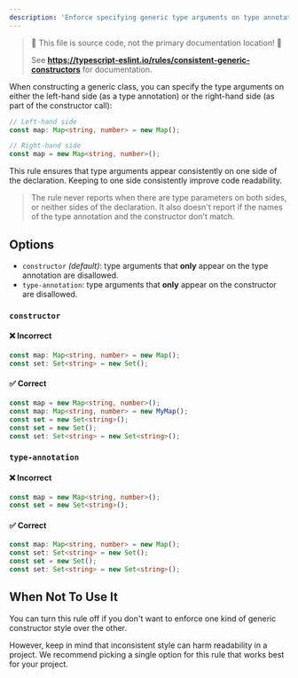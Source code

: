 ```yaml
---
description: 'Enforce specifying generic type arguments on type annotation or constructor name of a constructor call.'
---
```


> 🛑 This file is source code, not the primary documentation location! 🛑
>
> See **https://typescript-eslint.io/rules/consistent-generic-constructors** for documentation.

When constructing a generic class, you can specify the type arguments on either the left-hand side (as a type annotation) or the right-hand side (as part of the constructor call):

```ts
// Left-hand side
const map: Map<string, number> = new Map();

// Right-hand side
const map = new Map<string, number>();
```

This rule ensures that type arguments appear consistently on one side of the declaration.
Keeping to one side consistently improve code readability.

> The rule never reports when there are type parameters on both sides, or neither sides of the declaration.
> It also doesn't report if the names of the type annotation and the constructor don't match.

## Options

- `constructor` _(default)_: type arguments that **only** appear on the type annotation are disallowed.
- `type-annotation`: type arguments that **only** appear on the constructor are disallowed.

### `constructor`

<!--tabs-->

#### ❌ Incorrect

```ts option='"constructor"'
const map: Map<string, number> = new Map();
const set: Set<string> = new Set();
```

#### ✅ Correct

```ts option='"constructor"'
const map = new Map<string, number>();
const map: Map<string, number> = new MyMap();
const set = new Set<string>();
const set = new Set();
const set: Set<string> = new Set<string>();
```

<!--/tabs-->

### `type-annotation`

<!--tabs-->

#### ❌ Incorrect

```ts option='"type-annotation"'
const map = new Map<string, number>();
const set = new Set<string>();
```

#### ✅ Correct

```ts option='"type-annotation"'
const map: Map<string, number> = new Map();
const set: Set<string> = new Set();
const set = new Set();
const set: Set<string> = new Set<string>();
```

<!--/tabs-->

## When Not To Use It

You can turn this rule off if you don't want to enforce one kind of generic constructor style over the other.

However, keep in mind that inconsistent style can harm readability in a project.
We recommend picking a single option for this rule that works best for your project.
